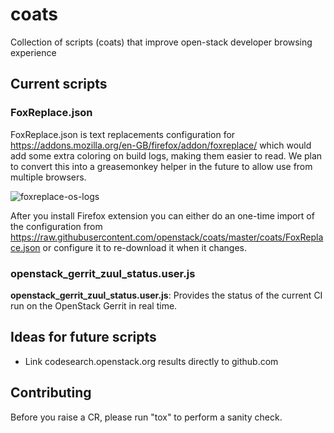 # coats

Collection of scripts (coats) that improve open-stack developer browsing experience

## Current scripts

### FoxReplace.json

FoxReplace.json is text replacements configuration for
<https://addons.mozilla.org/en-GB/firefox/addon/foxreplace/> which would add
some extra coloring on build logs, making them easier to read. We plan to
convert this into a greasemonkey helper in the future to allow use from
multiple browsers.

![foxreplace-os-logs](https://raw.githubusercontent.com/openstack/coats/master/doc/source/_static/img/coats-log-highlight-example.png)

After you install Firefox extension you can either do an one-time import
of the configuration from <https://raw.githubusercontent.com/openstack/coats/master/coats/FoxReplace.json>
or configure it to re-download it when it changes.

### openstack_gerrit_zuul_status.user.js

**openstack_gerrit_zuul_status.user.js**: Provides the status of the current CI run on the OpenStack Gerrit in real time.

## Ideas for future scripts

- Link codesearch.openstack.org results directly to github.com

## Contributing

Before you raise a CR, please run "tox" to perform a sanity check.
